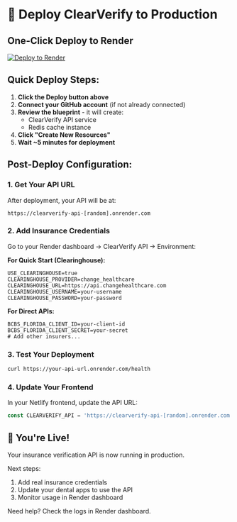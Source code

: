 # 🚀 Deploy ClearVerify to Production

## One-Click Deploy to Render

[![Deploy to Render](https://render.com/images/deploy-to-render-button.svg)](https://render.com/deploy?repo=https://github.com/BoweryJG/clearverify-api)

## Quick Deploy Steps:

1. **Click the Deploy button above**
2. **Connect your GitHub account** (if not already connected)
3. **Review the blueprint** - it will create:
   - ClearVerify API service
   - Redis cache instance
4. **Click "Create New Resources"**
5. **Wait ~5 minutes for deployment**

## Post-Deploy Configuration:

### 1. Get Your API URL
After deployment, your API will be at:
```
https://clearverify-api-[random].onrender.com
```

### 2. Add Insurance Credentials
Go to your Render dashboard → ClearVerify API → Environment:

**For Quick Start (Clearinghouse):**
```
USE_CLEARINGHOUSE=true
CLEARINGHOUSE_PROVIDER=change_healthcare
CLEARINGHOUSE_URL=https://api.changehealthcare.com
CLEARINGHOUSE_USERNAME=your-username
CLEARINGHOUSE_PASSWORD=your-password
```

**For Direct APIs:**
```
BCBS_FLORIDA_CLIENT_ID=your-client-id
BCBS_FLORIDA_CLIENT_SECRET=your-secret
# Add other insurers...
```

### 3. Test Your Deployment
```bash
curl https://your-api-url.onrender.com/health
```

### 4. Update Your Frontend
In your Netlify frontend, update the API URL:
```javascript
const CLEARVERIFY_API = 'https://clearverify-api-[random].onrender.com';
```

## 🎉 You're Live!

Your insurance verification API is now running in production. 

Next steps:
1. Add real insurance credentials
2. Update your dental apps to use the API
3. Monitor usage in Render dashboard

Need help? Check the logs in Render dashboard.